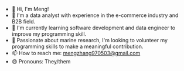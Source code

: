 - 👋 Hi, I'm Meng!
- 🔭 I'm a data analyst with experience in the e-commerce industry and B2B field.
- 🌱 I'm currently learning software development and data engineer to improve my programming skill.
- 🌊 Passionate about marine research, I'm looking to volunteer my programming skills to make a meaningful contribution.
- 📫 How to reach me: mengzhang970503@gmail.com
- 😄 Pronouns: They/them
